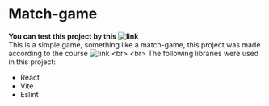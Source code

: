 ﻿# Match-game
**You can test this project by this ![link]( https://match-game-xi.vercel.app/)**
<br>
This is a simple game, something like a match-game, this project was made according to the course  ![link](https://match-game-xi.vercel.app/](https://www.udemy.com/course/build-web-apps-with-react-firebase/))
<br>
<br>
The following libraries were used in this project:
<br>
* React
* Vite
* Eslint
